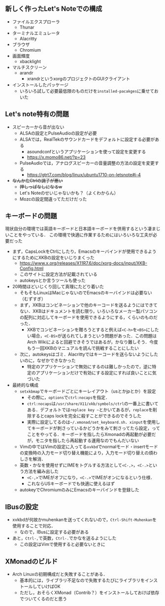 ## 新しく作ったLet's Noteでの構成

- ファイルエクスプローラ
  - Thunar
- ターミナルエミュレータ
  - Alacritty
- ブラウザ
  - Chromium
- 画面輝度
  - xbacklight
- マルチスクリーン
  - arandr
    - xrandrというxorgのプロジェクトのGUIクライアント
- インストールしたパッケージ
  - いろいろ試して必要最低限のものだけを`installed-pacakges`に乗せておいた

## Let's note特有の問題
- スピーカーから音が出ない
  - ALSAの設定とPulseAudioの設定が必要
  - ALSAでは，RealTekのサウンドカードをデフォルトに設定する必要がある
    - asoundconfというアプリケーションを使って設定を変更する
    - https://x.momo86.net/?p=23
  - PulseAudioでは，アナログスピーカーの音量調整の方法の設定を変更する
    - https://gtrt7.com/blog/linux/ubuntu1710-on-letsnote#i-4
- ~~なんか左Ctrlの調子が悪い~~
  - ~~押しっぱなしになるw~~
  - Let's Noteのせいじゃないかも？（よくわからん）
  - Mozcの設定間違ってただけだった

## キーボードの問題
現状自分の環境では英語キーボードと日本語キーボードを併用するという凄まじいことをやっている．
この環境で快適に作業するためにはいろいろな工夫が必要だった

- まず，CapsLockをCtrlにしたり，Emacsのキーバインドが使用できるようにするためにXKBの設定をいじりまくった
  - https://www.x.org/releases/X11R7.6/doc/xorg-docs/input/XKB-Config.html
  - このサイトに設定方法が記載されている
  - autokeysとか言うツールも使った
- 20時間ほどいじくり回して真理にたどり着いた
  - そもそもLinuxはMacじゃないのでEmacsのキーバインドは必要ない（むずすぎ）
  - まず，XKBはコンビネーションで他のキーコードを送るようにはできてない．XKBはドキュメントを読む限り，いろいろなメーカー製パソコンの配列に対応してキーボードを使用できるようにする，くらいのものだった．
    - XKBでコンビネーションを贈ろうとすると例えば`<C-h>`を`<BS>`にしたい場合，`<C-BS>`が送られてしまうという問題があった．この問題はArch Wikiによると回避できそうではあるが，かなり難しそう．今度もう一回XKBのマニュアルを読んで挑戦することにしたい
  - 次に，autokeysはゴミ．Alacrittyではキーコードを送らないようにしたいのに，なぜかできなかった
    - 特定のアプリケーションで無効にするのは難しかったので，逆に特定のアプリケーションだけで有効にする設定にすれば良いことに気づいた
- 最終的な構成
  - `setxkbmap`でキーボードごとにキーレイアウト（usとかjpとか）を設定
    - その際に，`options`で`ctrl:nocaps`を指定．
    - `ctrl:nocaps`は`/usr/share/X11/xkb/symbols/ctrl`の一番上に書いてある．デフォルトでは`replace key ~`とかいてあるが，`replace`を削除するとcaps lockを完全に殺すことができるのでそうした
    - 実際に設定してるのは`~/.xmonad/set_keyboard.sh`．`xinput`を使用してキーボードが刺さっているかどうかをみて刺さってたら設定，ってことをやってる．キーボードを指したらXmonadの再起動が必要だが，モニタを指したら再起動する運用なのでもんだいない
  - Vimの中ではVimの設定に入ってる`xvkbd`でnormalモード・insertモードの変換時の入力モード切り替え機能により，入力モード切り替えの煩わしさを解消．
  - 英数・かなを使用せずにIMEをトグルする方法として`<C-,>`，`<C-.>`という方法を編み出した
    - `<C-,>`でIMEがオフになり，`<C-.>`でIMEがオンになるという仕様．
    - これならUSキーボードでも快適に使えるはず
  - autokeyでChromiumのみにEmacsのキーバインドを登録した

## IBusの設定
- xvkbdが何故かmuhenkanを送ってくれないので，`Ctrl-Shift-Muhenkan`を使用することで対応．
  - なので，IBusに設定する必要がある
- あと，`Ctrl-,`で英数，`Ctrl-.`でかなを送るようにした
  - この設定はVimで使用すると必要ないときに

## XMonadのビルド
- Arch Linuxの初期構成だと失敗することがある．
  - 基本的には，ライブラリ不足なので失敗するたびにライブラリをインストールしていけばOK
  - ただし，おそらくXMonad（Contrib？）をインストールしておけば依存でついてくるのだと思う
